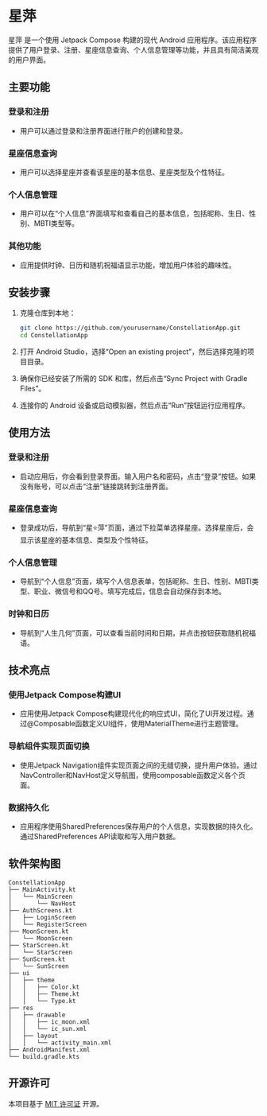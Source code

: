 # 星萍

星萍 是一个使用 Jetpack Compose 构建的现代 Android 应用程序。该应用程序提供了用户登录、注册、星座信息查询、个人信息管理等功能，并且具有简洁美观的用户界面。

## 主要功能

### 登录和注册
- 用户可以通过登录和注册界面进行账户的创建和登录。

### 星座信息查询
- 用户可以选择星座并查看该星座的基本信息、星座类型及个性特征。

### 个人信息管理
- 用户可以在“个人信息”界面填写和查看自己的基本信息，包括昵称、生日、性别、MBTI类型等。

### 其他功能
- 应用提供时钟、日历和随机祝福语显示功能，增加用户体验的趣味性。

## 安装步骤

1. 克隆仓库到本地：
    ```bash
    git clone https://github.com/yourusername/ConstellationApp.git
    cd ConstellationApp
    ```

2. 打开 Android Studio，选择“Open an existing project”，然后选择克隆的项目目录。

3. 确保你已经安装了所需的 SDK 和库，然后点击“Sync Project with Gradle Files”。

4. 连接你的 Android 设备或启动模拟器，然后点击“Run”按钮运行应用程序。

## 使用方法

### 登录和注册
- 启动应用后，你会看到登录界面。输入用户名和密码，点击“登录”按钮。如果没有账号，可以点击“注册”链接跳转到注册界面。

### 星座信息查询
- 登录成功后，导航到“星⭐萍”页面，通过下拉菜单选择星座。选择星座后，会显示该星座的基本信息、类型及个性特征。

### 个人信息管理
- 导航到“个人信息”页面，填写个人信息表单，包括昵称、生日、性别、MBTI类型、职业、微信号和QQ号。填写完成后，信息会自动保存到本地。

### 时钟和日历
- 导航到“人生几何”页面，可以查看当前时间和日期，并点击按钮获取随机祝福语。

## 技术亮点

### 使用Jetpack Compose构建UI
- 应用使用Jetpack Compose构建现代化的响应式UI，简化了UI开发过程。通过@Composable函数定义UI组件，使用MaterialTheme进行主题管理。

### 导航组件实现页面切换
- 使用Jetpack Navigation组件实现页面之间的无缝切换，提升用户体验。通过NavController和NavHost定义导航图，使用composable函数定义各个页面。

### 数据持久化
- 应用程序使用SharedPreferences保存用户的个人信息，实现数据的持久化。通过SharedPreferences API读取和写入用户数据。

## 软件架构图

```plaintext
ConstellationApp
├── MainActivity.kt
│   └── MainScreen
│       └── NavHost
├── AuthScreens.kt
│   ├── LoginScreen
│   └── RegisterScreen
├── MoonScreen.kt
│   └── MoonScreen
├── StarScreen.kt
│   └── StarScreen
├── SunScreen.kt
│   └── SunScreen
├── ui
│   ├── theme
│   │   ├── Color.kt
│   │   ├── Theme.kt
│   │   └── Type.kt
├── res
│   ├── drawable
│   │   ├── ic_moon.xml
│   │   └── ic_sun.xml
│   ├── layout
│   │   └── activity_main.xml
├── AndroidManifest.xml
└── build.gradle.kts
```

## 开源许可

本项目基于 [MIT 许可证](LICENSE) 开源。

